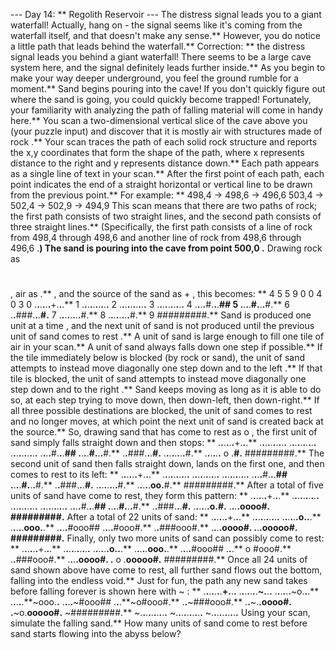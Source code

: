 --- Day 14: ** Regolith Reservoir ---
The distress signal leads you to a giant waterfall! Actually, hang on - the signal seems like it's coming from the waterfall itself, and that doesn't make any sense.** However, you do notice a little path that leads
behind
the waterfall.**
Correction: ** the distress signal leads you behind a giant waterfall! There seems to be a large cave system here, and the signal definitely leads further inside.**
As you begin to make your way deeper underground, you feel the ground rumble for a moment.** Sand begins pouring into the cave! If you don't quickly figure out where the sand is going, you could quickly become trapped!
Fortunately, your
familiarity
with analyzing the path of falling material will come in handy here.** You scan a two-dimensional vertical slice of the cave above you (your puzzle input) and discover that it is mostly
air
with structures made of
rock
.**
Your scan traces the path of each solid rock structure and reports the
x,y
coordinates that form the shape of the path, where
x
represents distance to the right and
y
represents distance down.** Each path appears as a single line of text in your scan.** After the first point of each path, each point indicates the end of a straight horizontal or vertical line to be drawn from the previous point.** For example: **
498,4 -> 498,6 -> 496,6
503,4 -> 502,4 -> 502,9 -> 494,9
This scan means that there are two paths of rock; the first path consists of two straight lines, and the second path consists of three straight lines.** (Specifically, the first path consists of a line of rock from
498,4
through
498,6
and another line of rock from
498,6
through
496,6
.**)
The sand is pouring into the cave from point
500,0
.**
Drawing rock as
#
, air as
.**
, and the source of the sand as
+
, this becomes: **
4     5  5
  9     0  0
  4     0  3
0 .**.**.**.**.**.**+.**.**.**
1 .**.**.**.**.**.**.**.**.**.**
2 .**.**.**.**.**.**.**.**.**.**
3 .**.**.**.**.**.**.**.**.**.**
4 .**.**.**.**#.**.**.**##
5 .**.**.**.**#.**.**.**#.**
6 .**.**###.**.**.**#.**
7 .**.**.**.**.**.**.**.**#.**
8 .**.**.**.**.**.**.**.**#.**
9 #########.**
Sand is produced
one unit at a time
, and the next unit of sand is not produced until the previous unit of sand
comes to rest
.** A unit of sand is large enough to fill one tile of air in your scan.**
A unit of sand always falls
down one step
if possible.** If the tile immediately below is blocked (by rock or sand), the unit of sand attempts to instead move diagonally
one step down and to the left
.** If that tile is blocked, the unit of sand attempts to instead move diagonally
one step down and to the right
.** Sand keeps moving as long as it is able to do so, at each step trying to move down, then down-left, then down-right.** If all three possible destinations are blocked, the unit of sand
comes to rest
and no longer moves, at which point the next unit of sand is created back at the source.**
So, drawing sand that has come to rest as
o
, the first unit of sand simply falls straight down and then stops: **
.**.**.**.**.**.**+.**.**.**
.**.**.**.**.**.**.**.**.**.**
.**.**.**.**.**.**.**.**.**.**
.**.**.**.**.**.**.**.**.**.**
.**.**.**.**#.**.**.**##
.**.**.**.**#.**.**.**#.**
.**.**###.**.**.**#.**
.**.**.**.**.**.**.**.**#.**
.**.**.**.**.**.**
o
.**#.**
#########.**
The second unit of sand then falls straight down, lands on the first one, and then comes to rest to its left: **
.**.**.**.**.**.**+.**.**.**
.**.**.**.**.**.**.**.**.**.**
.**.**.**.**.**.**.**.**.**.**
.**.**.**.**.**.**.**.**.**.**
.**.**.**.**#.**.**.**##
.**.**.**.**#.**.**.**#.**
.**.**###.**.**.**#.**
.**.**.**.**.**.**.**.**#.**
.**.**.**.**.**oo.**#.**
#########.**
After a total of five units of sand have come to rest, they form this pattern: **
.**.**.**.**.**.**+.**.**.**
.**.**.**.**.**.**.**.**.**.**
.**.**.**.**.**.**.**.**.**.**
.**.**.**.**.**.**.**.**.**.**
.**.**.**.**#.**.**.**##
.**.**.**.**#.**.**.**#.**
.**.**###.**.**.**#.**
.**.**.**.**.**.**o.**#.**
.**.**.**.**oooo#.**
#########.**
After a total of 22 units of sand: **
.**.**.**.**.**.**+.**.**.**
.**.**.**.**.**.**.**.**.**.**
.**.**.**.**.**.**o.**.**.**
.**.**.**.**.**ooo.**.**
.**.**.**.**#ooo##
.**.**.**.**#ooo#.**
.**.**###ooo#.**
.**.**.**.**oooo#.**
.**.**.**ooooo#.**
#########.**
Finally, only two more units of sand can possibly come to rest: **
.**.**.**.**.**.**+.**.**.**
.**.**.**.**.**.**.**.**.**.**
.**.**.**.**.**.**o.**.**.**
.**.**.**.**.**ooo.**.**
.**.**.**.**#ooo##
.**.**.**
o
#ooo#.**
.**.**###ooo#.**
.**.**.**.**oooo#.**
.**
o
.**ooooo#.**
#########.**
Once all
24
units of sand shown above have come to rest, all further sand flows out the bottom, falling into the endless void.** Just for fun, the path any new sand takes before falling forever is shown here with
~
: **
.**.**.**.**.**.**.**+.**.**.**
.**.**.**.**.**.**.**~.**.**.**
.**.**.**.**.**.**~o.**.**.**
.**.**.**.**.**~ooo.**.**
.**.**.**.**~#ooo##
.**.**.**~o#ooo#.**
.**.**~###ooo#.**
.**.**~.**.**oooo#.**
.**~o.**ooooo#.**
~#########.**
~.**.**.**.**.**.**.**.**.**.**
~.**.**.**.**.**.**.**.**.**.**
~.**.**.**.**.**.**.**.**.**.**
Using your scan, simulate the falling sand.**
How many units of sand come to rest before sand starts flowing into the abyss below?
